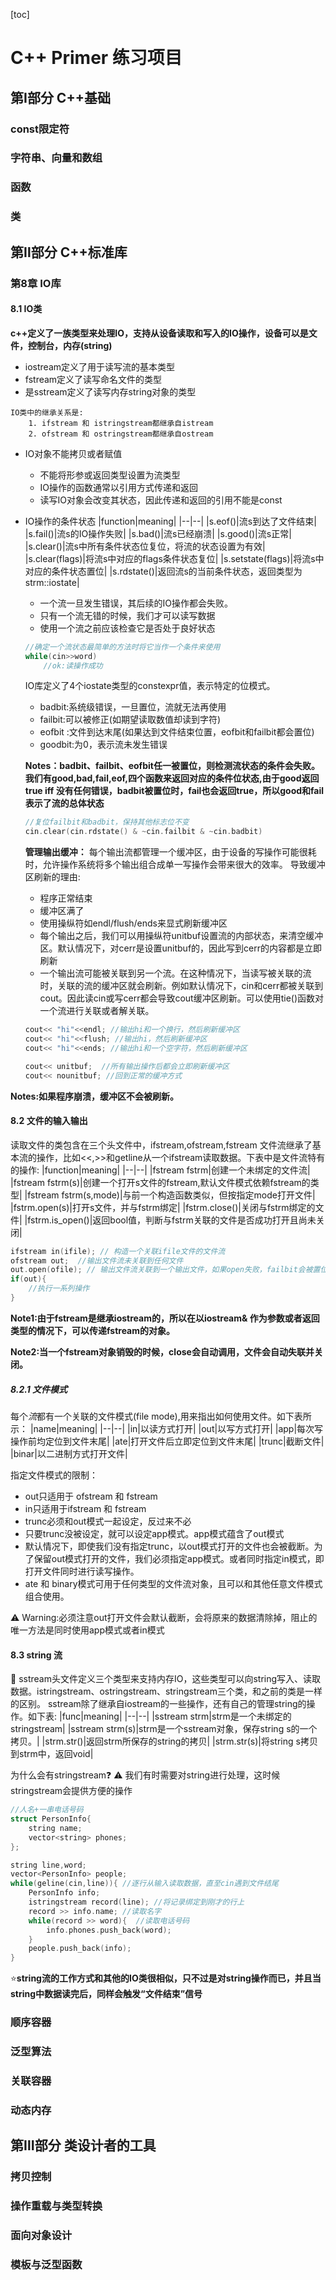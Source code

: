 [toc]
# C++ Primer 练习项目
## 第Ⅰ部分 C++基础
### const限定符
### 字符串、向量和数组
### 函数
### 类
## 第Ⅱ部分 C++标准库
### 第8章 IO库
#### 8.1 IO类
**c++定义了一族类型来处理IO，支持从设备读取和写入的IO操作，设备可以是文件，控制台，内存(string)**
+ iostream定义了用于读写流的基本类型
+ fstream定义了读写命名文件的类型
+ 是sstream定义了读写内存string对象的类型
```
IO类中的继承关系是:
    1. ifstream 和 istringstream都继承自istream
    2. ofstream 和 ostringstream都继承自ostream
```

+ IO对象不能拷贝或者赋值
    + 不能将形参或返回类型设置为流类型
    + IO操作的函数通常以引用方式传递和返回
    + 读写IO对象会改变其状态，因此传递和返回的引用不能是const
+ IO操作的条件状态
    |function|meaning|
    |--|--|
    |s.eof()|流s到达了文件结束|
    |s.fail()|流s的IO操作失败|
    |s.bad()|流s已经崩溃|
    |s.good()|流s正常|
    |s.clear()|流s中所有条件状态位复位，将流的状态设置为有效|
    |s.clear(flags)|将流s中对应的flags条件状态复位|
    |s.setstate(flags)|将流s中对应的条件状态置位|
    |s.rdstate()|返回流s的当前条件状态，返回类型为strm::iostate|
    + 一个流一旦发生错误，其后续的IO操作都会失败。
    + 只有一个流无错的时候，我们才可以读写数据
    + 使用一个流之前应该检查它是否处于良好状态
    ```c++
    //确定一个流状态最简单的方法时将它当作一个条件来使用
    while(cin>>word)
        //ok:读操作成功
    ```
    IO库定义了4个iostate类型的constexpr值，表示特定的位模式。
    + badbit:系统级错误，一旦置位，流就无法再使用
    + failbit:可以被修正(如期望读取数值却读到字符)
    + eofbit :文件到达末尾(如果达到文件结束位置，eofbit和failbit都会置位)
    + goodbit:为0，表示流未发生错误

    **Notes：badbit、failbit、eofbit任一被置位，则检测流状态的条件会失败。我们有good,bad,fail,eof,四个函数来返回对应的条件位状态,由于good返回true iff 没有任何错误，badbit被置位时，fail也会返回true，所以good和fail表示了流的总体状态**

    ```c++
    //复位failbit和badbit，保持其他标志位不变
    cin.clear(cin.rdstate() & ~cin.failbit & ~cin.badbit)
    ```

    
    **管理输出缓冲：**
    每个输出流都管理一个缓冲区，由于设备的写操作可能很耗时，允许操作系统将多个输出组合成单一写操作会带来很大的效率。
    导致缓冲区刷新的理由:
    + 程序正常结束
    + 缓冲区满了
    + 使用操纵符如endl/flush/ends来显式刷新缓冲区
    + 每个输出之后，我们可以用操纵符unitbuf设置流的内部状态，来清空缓冲区。默认情况下，对cerr是设置unitbuf的，因此写到cerr的内容都是立即刷新
    + 一个输出流可能被关联到另一个流。在这种情况下，当读写被关联的流时，关联的流的缓冲区就会刷新。例如默认情况下，cin和cerr都被关联到cout。因此读cin或写cerr都会导致cout缓冲区刷新。可以使用tie()函数对一个流进行关联或者解关联。

    ```c++
    cout<< "hi"<<endl; //输出hi和一个换行，然后刷新缓冲区
    cout<< "hi"<<flush; //输出hi，然后刷新缓冲区
    cout<< "hi"<<ends; //输出hi和一个空字符，然后刷新缓冲区

    cout<< unitbuf;  //所有输出操作后都会立即刷新缓冲区
    cout<< nounitbuf; //回到正常的缓冲方式
    ```

**Notes:如果程序崩溃，缓冲区不会被刷新。**

#### 8.2 文件的输入输出
读取文件的类包含在三个头文件中，ifstream,ofstream,fstream
文件流继承了基本流的操作，比如<<,>>和getline从一个ifstream读取数据。下表中是文件流特有的操作:
|function|meaning|
|--|--|
|fstream fstrm|创建一个未绑定的文件流|
|fstream fstrm(s)|创建一个打开s文件的fstream,默认文件模式依赖fstream的类型|
|fstream fstrm(s,mode)|与前一个构造函数类似，但按指定mode打开文件|
|fstrm.open(s)|打开s文件，并与fstrm绑定|
|fstrm.close()|关闭与fstrm绑定的文件|
|fstrm.is_open()|返回bool值，判断与fstrm关联的文件是否成功打开且尚未关闭|

```c++
ifstream in(ifile); // 构造一个关联ifile文件的文件流
ofstream out;  //输出文件流未关联到任何文件
out.open(ofile); // 输出文件流关联到一个输出文件，如果open失败，failbit会被置位
if(out){
    //执行一系列操作
}
```
**Note1:由于fstream是继承iostream的，所以在以iostream& 作为参数或者返回类型的情况下，可以传递fstream的对象。**

**Note2:当一个fstream对象销毁的时候，close会自动调用，文件会自动失联并关闭。**

##### 8.2.1 文件模式
每个*流*都有一个关联的文件模式(file mode),用来指出如何使用文件。如下表所示：
|name|meaning|
|--|--|
|in|以读方式打开|
|out|以写方式打开|
|app|每次写操作前均定位到文件末尾|
|ate|打开文件后立即定位到文件末尾|
|trunc|截断文件|
|binar|以二进制方式打开文件|

指定文件模式的限制：
+ out只适用于 ofstream 和 fstream
+ in只适用于ifstream 和 fstream
+ trunc必须和out模式一起设定，反过来不必
+ 只要trunc没被设定，就可以设定app模式。app模式蕴含了out模式
+ 默认情况下，即使我们没有指定trunc，以out模式打开的文件也会被截断。为了保留out模式打开的文件，我们必须指定app模式。或者同时指定in模式，即打开文件同时进行读写操作。
+ ate 和 binary模式可用于任何类型的文件流对象，且可以和其他任意文件模式组合使用。

⚠️ Warning:必须注意out打开文件会默认截断，会将原来的数据清除掉，阻止的唯一方法是同时使用app模式或者in模式

#### 8.3 string 流
🏴󠁩󠁮󠁴󠁲󠁿 sstream头文件定义三个类型来支持内存IO，这些类型可以向string写入、读取数据。istringstream、ostringstream、stringstream三个类，和之前的类是一样的区别。
sstream除了继承自iostream的一些操作，还有自己的管理string的操作。如下表:
|func|meaning|
|--|--|
|sstream strm|strm是一个未绑定的stringstream|
|sstream strm(s)|strm是一个sstream对象，保存string s的一个拷贝。|
|strm.str()|返回strm所保存的string的拷贝|
|strm.str(s)|将string s拷贝到strm中，返回void|

为什么会有stringstream:question:
:warning: 我们有时需要对string进行处理，这时候stringstream会提供方便的操作
```c++
//人名+一串电话号码
struct PersonInfo{
    string name;
    vector<string> phones;
};

string line,word;
vector<PersonInfo> people;
while(geline(cin,line)){ //逐行从输入读取数据，直至cin遇到文件结尾
    PersonInfo info;
    istringstream record(line); //将记录绑定到刚才的行上
    record >> info.name; //读取名字
    while(record >> word){  //读取电话号码
        info.phones.push_back(word);
    }
    people.push_back(info);
}
```
:star:**string流的工作方式和其他的IO类很相似，只不过是对string操作而已，并且当string中数据读完后，同样会触发“文件结束”信号**
### 顺序容器
### 泛型算法
### 关联容器
### 动态内存
## 第Ⅲ部分 类设计者的工具
### 拷贝控制
### 操作重载与类型转换
### 面向对象设计
### 模板与泛型函数
### 



